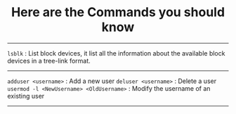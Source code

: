 <h1 align="center">Here are the <b>Commands</b> you should know</h1>

***
`lsblk`  : List block devices, it list all the information about the available block devices in a tree-link format.
***
`adduser <username>`  : Add a new user
`deluser <username>` : Delete a user
`usermod -l <NewUsername> <OldUsername>` : Modify the  username of an existing user
***


